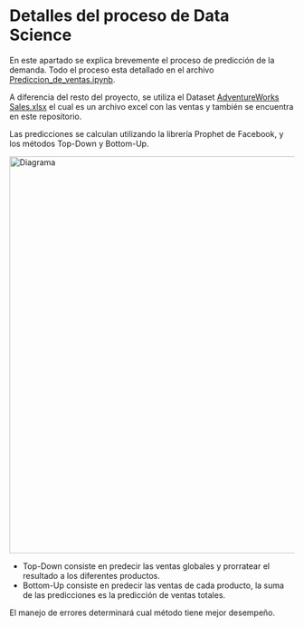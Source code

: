 # Detalles del proceso de Data Science

En este apartado se explica brevemente el proceso de predicción de la demanda. Todo el proceso esta detallado en el archivo [Prediccion_de_ventas.ipynb](https://github.com/Rodzxc/analysis_and_management_stock/blob/main/Prediccion_de_ventas.ipynb).

A diferencia del resto del proyecto, se utiliza el Dataset [AdventureWorks Sales.xlsx](https://github.com/microsoft/powerbi-desktop-samples/blob/main/AdventureWorks%20Sales%20Sample/AdventureWorks%20Sales.xlsx) el cual es un archivo excel con las ventas y también se encuentra en este repositorio.

Las predicciones se calculan utilizando la librería Prophet de Facebook, y los métodos Top-Down y Bottom-Up.

<img src="https://github.com/user-attachments/assets/4c25d09c-95ef-4b46-b728-62e2b99a21e5" alt="Diagrama" width="700"/>

 - Top-Down consiste en predecir las ventas globales y prorratear el resultado a los diferentes productos.
 - Bottom-Up consiste en predecir las ventas de cada producto, la suma de las predicciones es la predicción de ventas totales.

El manejo de errores determinará cual método tiene mejor desempeño.


